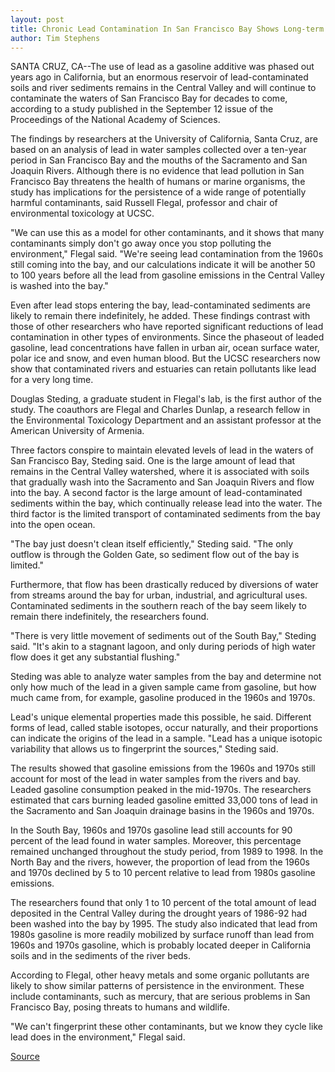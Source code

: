 ```yaml
---
layout: post
title: Chronic Lead Contamination In San Francisco Bay Shows Long-term Persistence Of Lead From Past Use Of Leaded Gasoline
author: Tim Stephens
---
```


SANTA CRUZ, CA--The use of lead as a gasoline additive was phased out years ago in California, but an enormous reservoir of lead-contaminated soils and river sediments remains in the Central Valley and will continue to contaminate the waters of San Francisco Bay for decades to come, according to a study published in the September 12 issue of the Proceedings of the National Academy of Sciences.

The findings by researchers at the University of California, Santa Cruz, are based on an analysis of lead in water samples collected over a ten-year period in San Francisco Bay and the mouths of the Sacramento and San Joaquin Rivers. Although there is no evidence that lead pollution in San Francisco Bay threatens the health of humans or marine organisms, the study has implications for the persistence of a wide range of potentially harmful contaminants, said Russell Flegal, professor and chair of environmental toxicology at UCSC.

"We can use this as a model for other contaminants, and it shows that many contaminants simply don't go away once you stop polluting the environment," Flegal said. "We're seeing lead contamination from the 1960s still coming into the bay, and our calculations indicate it will be another 50 to 100 years before all the lead from gasoline emissions in the Central Valley is washed into the bay."

Even after lead stops entering the bay, lead-contaminated sediments are likely to remain there indefinitely, he added. These findings contrast with those of other researchers who have reported significant reductions of lead contamination in other types of environments. Since the phaseout of leaded gasoline, lead concentrations have fallen in urban air, ocean surface water, polar ice and snow, and even human blood. But the UCSC researchers now show that contaminated rivers and estuaries can retain pollutants like lead for a very long time.

Douglas Steding, a graduate student in Flegal's lab, is the first author of the study. The coauthors are Flegal and Charles Dunlap, a research fellow in the Environmental Toxicology Department and an assistant professor at the American University of Armenia.

Three factors conspire to maintain elevated levels of lead in the waters of San Francisco Bay, Steding said. One is the large amount of lead that remains in the Central Valley watershed, where it is associated with soils that gradually wash into the Sacramento and San Joaquin Rivers and flow into the bay. A second factor is the large amount of lead-contaminated sediments within the bay, which continually release lead into the water. The third factor is the limited transport of contaminated sediments from the bay into the open ocean.

"The bay just doesn't clean itself efficiently," Steding said. "The only outflow is through the Golden Gate, so sediment flow out of the bay is limited."

Furthermore, that flow has been drastically reduced by diversions of water from streams around the bay for urban, industrial, and agricultural uses. Contaminated sediments in the southern reach of the bay seem likely to remain there indefinitely, the researchers found.

"There is very little movement of sediments out of the South Bay," Steding said. "It's akin to a stagnant lagoon, and only during periods of high water flow does it get any substantial flushing."

Steding was able to analyze water samples from the bay and determine not only how much of the lead in a given sample came from gasoline, but how much came from, for example, gasoline produced in the 1960s and 1970s.

Lead's unique elemental properties made this possible, he said. Different forms of lead, called stable isotopes, occur naturally, and their proportions can indicate the origins of the lead in a sample. "Lead has a unique isotopic variability that allows us to fingerprint the sources," Steding said.

The results showed that gasoline emissions from the 1960s and 1970s still account for most of the lead in water samples from the rivers and bay. Leaded gasoline consumption peaked in the mid-1970s. The researchers estimated that cars burning leaded gasoline emitted 33,000 tons of lead in the Sacramento and San Joaquin drainage basins in the 1960s and 1970s.

In the South Bay, 1960s and 1970s gasoline lead still accounts for 90 percent of the lead found in water samples. Moreover, this percentage remained unchanged throughout the study period, from 1989 to 1998. In the North Bay and the rivers, however, the proportion of lead from the 1960s and 1970s declined by 5 to 10 percent relative to lead from 1980s gasoline emissions.

The researchers found that only 1 to 10 percent of the total amount of lead deposited in the Central Valley during the drought years of 1986-92 had been washed into the bay by 1995\. The study also indicated that lead from 1980s gasoline is more readily mobilized by surface runoff than lead from 1960s and 1970s gasoline, which is probably located deeper in California soils and in the sediments of the river beds.

According to Flegal, other heavy metals and some organic pollutants are likely to show similar patterns of persistence in the environment. These include contaminants, such as mercury, that are serious problems in San Francisco Bay, posing threats to humans and wildlife.

"We can't fingerprint these other contaminants, but we know they cycle like lead does in the environment," Flegal said.

[Source](http://www1.ucsc.edu/news_events/press_releases/archive/00-01/09-00/sf_bay_lead.htm "Permalink to Enjoy fresh garden bounty at UCSC benefit dinner September 21")
